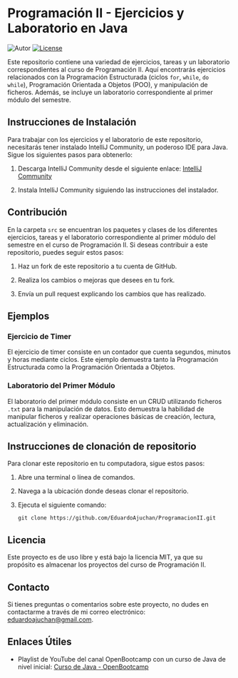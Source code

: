 # Programación II - Ejercicios y Laboratorio en Java

![Autor](https://img.shields.io/badge/Author-Eduardo%20Ajuchan-blue.svg)
[![License](https://img.shields.io/badge/License-MIT-green.svg)](https://opensource.org/licenses/MIT)

Este repositorio contiene una variedad de ejercicios, tareas y un laboratorio correspondientes al curso de Programación II. Aquí encontrarás ejercicios relacionados con la Programación Estructurada (ciclos `for`, `while`, `do while`), Programación Orientada a Objetos (POO), y manipulación de ficheros. Además, se incluye un laboratorio correspondiente al primer módulo del semestre.

## Instrucciones de Instalación

Para trabajar con los ejercicios y el laboratorio de este repositorio, necesitarás tener instalado IntelliJ Community, un poderoso IDE para Java. Sigue los siguientes pasos para obtenerlo:

1. Descarga IntelliJ Community desde el siguiente enlace: [IntelliJ Community](https://www.jetbrains.com/idea/download/)

2. Instala IntelliJ Community siguiendo las instrucciones del instalador.

## Contribución

En la carpeta `src` se encuentran los paquetes y clases de los diferentes ejercicios, tareas y el laboratorio correspondiente al primer módulo del semestre en el curso de Programación II. Si deseas contribuir a este repositorio, puedes seguir estos pasos:

1. Haz un fork de este repositorio a tu cuenta de GitHub.

2. Realiza los cambios o mejoras que desees en tu fork.

3. Envía un pull request explicando los cambios que has realizado.

## Ejemplos

### Ejercicio de Timer

El ejercicio de timer consiste en un contador que cuenta segundos, minutos y horas mediante ciclos. Este ejemplo demuestra tanto la Programación Estructurada como la Programación Orientada a Objetos.

### Laboratorio del Primer Módulo

El laboratorio del primer módulo consiste en un CRUD utilizando ficheros `.txt` para la manipulación de datos. Esto demuestra la habilidad de manipular ficheros y realizar operaciones básicas de creación, lectura, actualización y eliminación.

## Instrucciones de clonación de repositorio

Para clonar este repositorio en tu computadora, sigue estos pasos:

1. Abre una terminal o línea de comandos.

2. Navega a la ubicación donde deseas clonar el repositorio.

3. Ejecuta el siguiente comando:
   ```
   git clone https://github.com/EduardoAjuchan/ProgramacionII.git
   ```

## Licencia

Este proyecto es de uso libre y está bajo la licencia MIT, ya que su propósito es almacenar los proyectos del curso de Programación II.

## Contacto

Si tienes preguntas o comentarios sobre este proyecto, no dudes en contactarme a través de mi correo electrónico: eduardoajuchan@gmail.com.

## Enlaces Útiles

- Playlist de YouTube del canal OpenBootcamp con un curso de Java de nivel inicial: [Curso de Java - OpenBootcamp](https://www.youtube.com/watch?v=08f8_eHrarU&list=PLkVpKYNT_U9cD2VjlxgCsLzGCItSB9WUX&pp=iAQB)

